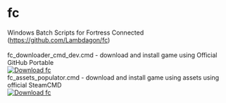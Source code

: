 # fc
Windows Batch Scripts for Fortress Connected (https://github.com/Lambdagon/fc)<br><br>
fc_downloader_cmd_dev.cmd - download and install game using Official GitHub Portable<br>
[![Download fc](https://a.fsdn.com/con/app/sf-download-button)](https://sourceforge.net/projects/fcsf/files/fc_downloader_cmd_dev/fc_downloader_cmd_dev.zip/download)<br>
fc_assets_populator.cmd - download and install game using assets using official SteamCMD<br>
[![Download fc](https://a.fsdn.com/con/app/sf-download-button)](https://sourceforge.net/projects/fcsf/files/fc_assets_populator/fc_assets_populator.zip/download)

